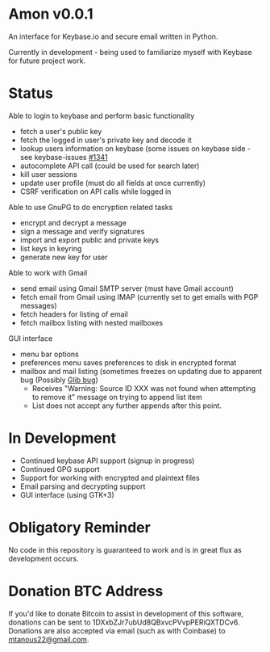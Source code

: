# Amon v0.0.1

An interface for Keybase.io and secure email written in Python.

Currently in development - being used to familiarize myself with Keybase for future project work.

# Status
  
Able to login to keybase and perform basic functionality
  
* fetch a user's public key
* fetch the logged in user's private key and decode it
* lookup users information on keybase (some issues on keybase side - see keybase-issues [#1341](https://github.com/keybase/keybase-issues/issues/1341)
* autocomplete API call (could be used for search later)
* kill user sessions
* update user profile (must do all fields at once currently)
* CSRF verification on API calls while logged in
  
Able to use GnuPG to do encryption related tasks
  
* encrypt and decrypt a message
* sign a message and verify signatures
* import and export public and private keys
* list keys in keyring
* generate new key for user
    
Able to work with Gmail

* send email using Gmail SMTP server (must have Gmail account)
* fetch email from Gmail using IMAP (currently set to get emails with PGP messages)
* fetch headers for listing of email
* fetch mailbox listing with nested mailboxes

GUI interface

* menu bar options
* preferences menu saves preferences to disk in encrypted format
* mailbox and mail listing (sometimes freezes on updating due to apparent bug (Possibly [Glib bug](https://bugs.launchpad.net/ubuntu/+source/gnome-control-center/+bug/1264368))
  * Receives "Warning: Source ID XXX was not found when attempting to remove it" message on trying to append list item
  * List does not accept any further appends after this point.
  
# In Development

* Continued keybase API support (signup in progress)
* Continued GPG support
* Support for working with encrypted and plaintext files
* Email parsing and decrypting support
* GUI interface (using GTK+3)
  
# Obligatory Reminder

No code in this repository is guaranteed to work and is in great flux as development occurs.

# Donation BTC Address

If you'd like to donate Bitcoin to assist in development of this software, donations can be sent to 1DXxbZJr7ubUd8QBxvcPVvpPERiQXTDCv6.
Donations are also accepted via email (such as with Coinbase) to mtanous22@gmail.com.
    
